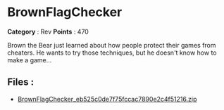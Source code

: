 # BrownFlagChecker

**Category** : Rev
**Points** : 470

Brown the Bear just learned about how people protect their games from cheaters. He wants to try those techniques, but he doesn't know how to make a game...


## Files : 
 - [BrownFlagChecker_eb525c0de7f75fccac7890e2c4f51216.zip](./BrownFlagChecker_eb525c0de7f75fccac7890e2c4f51216.zip)


